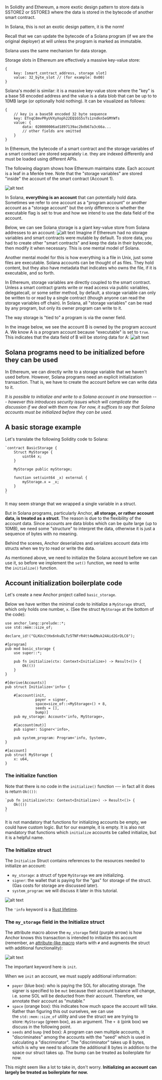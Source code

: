 In Solidity and Ethereum, a more exotic design pattern to store data is SSTORE2 or SSTORE3 where the data is stored in the bytecode of another smart contract.

In Solana, this is not an exotic design pattern, it is the norm!

Recall that we can update the bytecode of a Solana program (if we are the original deployer) at will unless the program is marked as immutable.

Solana uses the same mechanism for data storage.

Storage slots in Ethereum are effectively a massive key-value store:

```
{
    key: [smart_contract_address, storage slot]
    value: 32_byte_slot // (for example: 0x00)
}
```

Solana's model is similar: it is a massive key-value store where the "key" is a base 58 encoded address and the value is a data blob that can be up to to 10MB large (or optionally hold nothing). It can be visualized as follows:

```
{
    // key is a base58 encoded 32 byte sequence
    key: ETnqC8mvPRyUVXyXoph22EQ1GS5sTs1zndkn5eGMYWfs
    value: {
        data: 020000006ad1897139ac2bdb67a3c66a...
        // other fields are omitted
    }
}
```

In Ethereum, the bytecode of a smart contract and the storage variables of a smart contract are stored separately i.e. they are indexed differently and must be loaded using different APIs.

The following diagram shows how Ethereum maintains state. Each account is a leaf in a Merkle tree. Note that the "storage variables" are stored "inside" the account of the smart contract (Account 1).


![alt text](image.png)

In Solana, **everything is an account** that can potentially hold data. Sometimes we refer to one account as a "program account" or another account as a "storage account" but the only difference is whether the executable flag is set to true and how we intend to use the data field of the account.

Below, we can see Solana storage is a giant key-value store from Solana addresses to an account:
![alt text](image-1.png)
Imagine if Ethereum had no storage variables and smart contracts were mutable by default. To store data, you had to create other "smart contracts" and keep the data in their bytecode, then modify it when necessary. This is one mental model of Solana.

Another mental model for this is how everything is a file in Unix, just some files are executable. Solana accounts can be thought of as files. They hold content, but they also have metadata that indicates who owns the file, if it is executable, and so forth.

In Ethereum, storage variables are directly coupled to the smart contract. Unless a smart contract grants write or read access via public variables, delegatecall, or some setter method, by default, a storage variable can only be written to or read by a single contract (though anyone can read the storage variables off chain). In Solana, all "storage variables" can be read by any program, but only its owner program can write to it.

The way storage is "tied to" a program is via the owner field.

In the image below, we see the account B is owned by the program account A. We know A is a program account because "executable" is set to `true`. This indicates that the data field of B will be storing data for A:
![alt text](image-2.png)

Solana programs need to be initialized before they can be used
--------------------------------------------------------------

In Ethereum, we can directly write to a storage variable that we haven't used before. However, Solana programs need an explicit initialization transaction. That is, we have to create the account before we can write data to it.

*It is possible to initialize and write to a Solana account in one transaction --- however this introduces security issues which will complicate the discussion if we deal with them now. For now, it suffices to say that Solana accounts must be initialized before they can be used.*

A basic storage example
-----------------------

Let's translate the following Solidity code to Solana:

```
`contract BasicStorage {
    Struct MyStorage {
        uint64 x;
    }

    MyStorage public myStorage;

    function set(uint64 _x) external {
        myStorage.x = _x;
    }
}
`
```

It may seem strange that we wrapped a single variable in a struct.

But in Solana programs, particularly Anchor, **all storage, or rather account data, is treated as a struct**. The reason is due to the flexibility of the account data. Since accounts are data blobs which can be quite large (up to 10MB), we need some "structure" to interpret the data, otherwise it is just a sequence of bytes with no meaning.

Behind the scenes, Anchor deserializes and serializes account data into structs when we try to read or write the data.

As mentioned above, we need to initialize the Solana account before we can use it, so before we implement the `set()` function, we need to write the `initialize()` function.


Account initialization boilerplate code
---------------------------------------

Let's create a new Anchor project called `basic_storage`.

Below we have written the minimal code to initialize a `MyStorage` struct, which only holds one number, `x`. (See the struct `MyStorage` at the bottom of the code):

```
use anchor_lang::prelude::*;
use std::mem::size_of;

declare_id!("GLKUcCtHx6nkuDLTz5TNFrR4tt4wDNuk24Aid2GrDLC6");

#[program]
pub mod basic_storage {
    use super::*;

    pub fn initialize(ctx: Context<Initialize>) -> Result<()> {
        Ok(())
    }
}

#[derive(Accounts)]
pub struct Initialize<'info> {

    #[account(init,
              payer = signer,
              space=size_of::<MyStorage>() + 8,
              seeds = [],
              bump)]
    pub my_storage: Account<'info, MyStorage>,

    #[account(mut)]
    pub signer: Signer<'info>,

    pub system_program: Program<'info, System>,
}

#[account]
pub struct MyStorage {
    x: u64,
}
```
### The initialize function

Note that there is no code in the `initialize()` function --- in fact all it does is return `Ok(())`:

```
`pub fn initialize(ctx: Context<Initialize>) -> Result<()> {
    Ok(())
}
`
```

It is not mandatory that functions for initializing accounts be empty, we could have custom logic. But for our example, it is empty. It is also not mandatory that functions which `initialize` accounts be called initialize, but it is a helpful name.

### The Initialize struct

The `Initialize` Struct contains references to the resources needed to initialize an account:

-   `my_storage`: a struct of type `MyStorage` we are initializing.
-   `signer`: the wallet that is paying for the "gas" for storage of the struct. (Gas costs for storage are discussed later).
-   `system_program`: we will discuss it later in this tutorial.

![alt text](image-3.png)

The `'info` keyword is a [Rust lifetime](https://doc.rust-lang.org/rust-by-example/scope/lifetime.html).


### The `my_storage` field in the Initialize struct

The attribute macro above the `my_storage` field (purple arrow) is how Anchor knows this transaction is intended to initialize this account (remember, an [attribute-like macro](https://www.rareskills.io/post/rust-attribute-derive-macro) starts with `#` and augments the struct with additional functionality):

![alt text](image-4.png)

The important keyword here is `init`.

When we `init` an account, we must supply additional information:

-   `payer` (blue box): who is paying the SOL for allocating storage. The signer is specified to be `mut` because their account balance will change, i.e. some SOL will be deducted from their account. Therefore, we annotate their account as "mutable."
-   `space` (orange box): this indicates how much space the account will take. Rather than figuring this out ourselves, we can use the `std::mem::size_of` utility and use the struct we are trying to store: `MyStorage` (green box), as an argument. The `+ 8` (pink box) we discuss in the following point.
-   `seeds` and `bump` (red box): A program can own multiple accounts, it "discriminates" among the accounts with the "seed" which is used in calculating a "discriminator". The "discriminator" takes up 8 bytes, which is why we need to allocate the additional 8 bytes in addition to the space our struct takes up. The bump can be treated as boilerplate for now.

This might seem like a lot to take in, don't worry. **Initializing an account can largely be treated as boilerplate for now.**